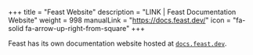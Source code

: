 +++
title = "Feast Website"
description = "LINK | Feast Documentation Website"
weight = 998
manualLink = "https://docs.feast.dev/"
icon = "fa-solid fa-arrow-up-right-from-square"
+++

Feast has its own documentation website hosted at [`docs.feast.dev`](https://docs.feast.dev/).
